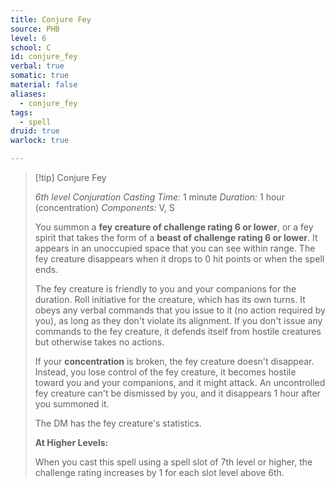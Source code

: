 ```yaml
---
title: Conjure Fey
source: PHB
level: 6
school: C
id: conjure_fey
verbal: true
somatic: true
material: false
aliases:
  - conjure_fey
tags:
  - spell
druid: true
warlock: true

---
```

>[!tip] Conjure Fey
>
> *6th level Conjuration*
> *Casting Time:* 1 minute
> *Duration:* 1 hour (concentration)
> *Components:* V, S
>
>You summon a **fey creature of challenge rating 6 or lower**, or a fey spirit that takes the form of a **beast of challenge rating 6 or lower**. It appears in an unoccupied space that you can see within range. The fey creature disappears when it drops to 0 hit points or when the spell ends.
>
>The fey creature is friendly to you and your companions for the duration. Roll initiative for the creature, which has its own turns. It obeys any verbal commands that you issue to it (no action required by you), as long as they don't violate its alignment. If you don't issue any commands to the fey creature, it defends itself from hostile creatures but otherwise takes no actions.
>
>If your **concentration** is broken, the fey creature doesn't disappear. Instead, you lose control of the fey creature, it becomes hostile toward you and your companions, and it might attack. An uncontrolled fey creature can't be dismissed by you, and it disappears 1 hour after you summoned it.
>
>The DM has the fey creature's statistics.
>
>**At Higher Levels:**
>
>When you cast this spell using a spell slot of 7th level or higher, the challenge rating increases by 1 for each slot level above 6th.
>

